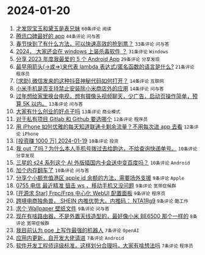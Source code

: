 # 2024-01-20

1. [才发现宝玉和黛玉是表兄妹](https://www.v2ex.com/t/1010184) `60条评论` `阅读`
1. [腾讯口碑最好的 app](https://www.v2ex.com/t/1010248) `44条评论` `问与答`
1. [春节快到了有什么方法，可以快速高效的抢到票？](https://www.v2ex.com/t/1010205) `33条评论` `问与答`
1. [2024， 大家还会在 windows 上装杀毒软件 ？](https://www.v2ex.com/t/1010270) `31条评论` `Windows`
1. [分享 2023 年度我最爱的 5 个 Android App](https://www.v2ex.com/t/1010194) `29条评论` `分享发现`
1. [最早用箭头(->或=>)来代表 lambda 表达式/匿名函数的语言是什么?](https://www.v2ex.com/t/1010222) `21条评论` `程序员`
1. [[求助] 微信发来的这种抖音神秘代码如何打开？](https://www.v2ex.com/t/1010242) `14条评论` `互联网`
1. [小米手机是否支持禁止安装除小米商店外的应用](https://www.v2ex.com/t/1010185) `14条评论` `问与答`
1. [过年想给家里换台电视，想有摄像头视频聊天，少广告，启动页操作简单，预算 5K 以内。](https://www.v2ex.com/t/1010253) `13条评论` `问与答`
1. [大家有什么创业的好点子吗](https://www.v2ex.com/t/1010204) `13条评论` `商业模式`
1. [对于私有项目 Gitlab 和 Github 要选哪个](https://www.v2ex.com/t/1010221) `12条评论` `程序员`
1. [用 iPhone 如何优雅的每天知道联通卡剩余流量？不用每次进 app 去看](https://www.v2ex.com/t/1010207) `12条评论` `iPhone`
1. [[投资赚 1000 万] 2024-01-19](https://www.v2ex.com/t/1010254) `10条评论` `投资`
1. [我 out 了吗？为什么本人手机号拨过去给韵达，不给查询快递单号。](https://www.v2ex.com/t/1010220) `10条评论` `分享发现`
1. [三星的 s24 系列这个 AI 外版插国内卡会送中变百度吗？](https://www.v2ex.com/t/1010211) `10条评论` `Android`
1. [加个内存翻车了](https://www.v2ex.com/t/1010198) `10条评论` `问与答`
1. [分享个小额充值港区 apple id 余额的方法，需要场外支援](https://www.v2ex.com/t/1010238) `9条评论` `Apple`
1. [0755 电信 最近精准 狙击 ws ，移动手机又没问题](https://www.v2ex.com/t/1010231) `9条评论` `宽带症候群`
1. [[开源求 Star] Frpc/Frps 中心化 WebUI 配置面板](https://www.v2ex.com/t/1010223) `9条评论` `程序员`
1. [跨境电商独角兽， SHEIN 内推优势大。内推码： NTA1Rg9](https://www.v2ex.com/t/1010208) `9条评论` `酷工作`
1. [求个 Wallpaper 壁纸文件](https://www.v2ex.com/t/1010201) `9条评论` `问与答`
1. [现在有啥路由器，不是外置天线造型的，最好像小米 BE6500 那个一样的](https://www.v2ex.com/t/1010241) `8条评论` `宽带症候群`
1. [我目前认为 poe 上写作最强的机器人](https://www.v2ex.com/t/1010236) `7条评论` `OpenAI`
1. [应用内更新，自开发大佬请进](https://www.v2ex.com/t/1010234) `7条评论` `Android`
1. [软件开发工程师评级标准，这样划分合理吗，大家有啥想法吗](https://www.v2ex.com/t/1010203) `7条评论` `程序员`
